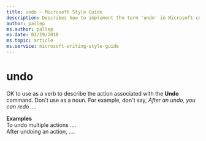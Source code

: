 ```yaml
---
title: undo - Microsoft Style Guide
description: Describes how to implement the term 'undo' in Microsoft content and provides examples of implementation of the term 'undo' in content.
author: pallep
ms.author: pallep
ms.date: 01/19/2018
ms.topic: article
ms.service: microsoft-writing-style-guide
---
```


# undo

OK to use as a verb to describe the action associated with the **Undo** command. Don't use as a noun. For example, don't say, *After an undo, you can redo ....*

**Examples**  
To undo multiple actions ....  
After undoing an action, ....
